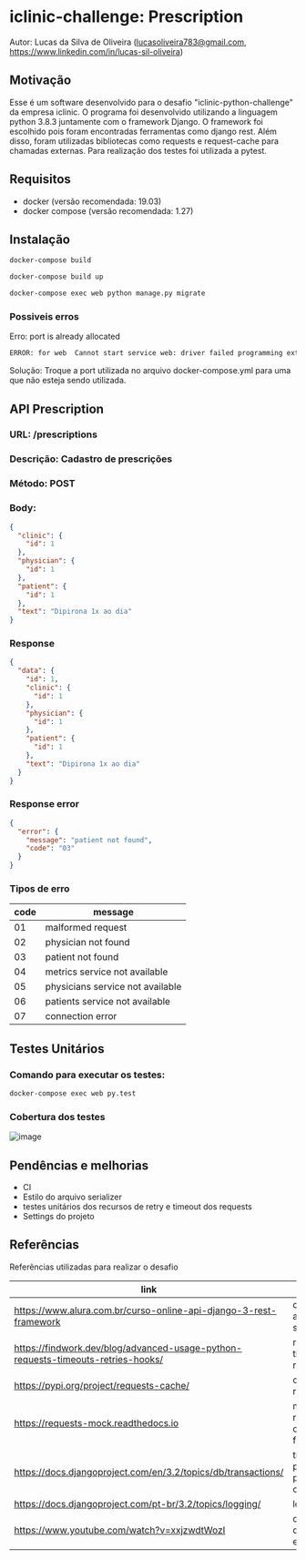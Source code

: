 # iclinic-challenge: Prescription
Autor: Lucas da Silva de Oliveira (lucasoliveira783@gmail.com, https://www.linkedin.com/in/lucas-sil-oliveira)

## Motivação

Esse é um software desenvolvido para o desafio "iclinic-python-challenge" da empresa iclinic. O programa foi desenvolvido utilizando a linguagem python 3.8.3 juntamente com o framework Django. O framework foi escolhido pois foram encontradas ferramentas como django rest. Além disso, foram utilizadas bibliotecas como requests e request-cache para chamadas externas. Para realização dos testes foi utilizada a pytest.

## Requisitos

- docker (versão recomendada: 19.03)
- docker compose (versão recomendada: 1.27)

## Instalação

```bash
docker-compose build
```

```bash
docker-compose build up
```

```bash
docker-compose exec web python manage.py migrate
```

### Possiveis erros 

Erro: port is already allocated
```bash
ERROR: for web  Cannot start service web: driver failed programming external connectivity on endpoint iclinic-challenge_web_1 (410ef8ae22a35ccbf7b6a2cb8862a00559831d5ae698756770005c39dc37f1bb): Bind for 0.0.0.0:8000 failed: port is already allocated
```
Solução: Troque a port utilizada no arquivo docker-compose.yml para uma que não esteja sendo utilizada.

## API Prescription

### URL: /prescriptions

### Descrição: Cadastro de prescrições

### Método: POST

### Body: 
```json
{
  "clinic": {
    "id": 1
  },
  "physician": {
    "id": 1
  },
  "patient": {
    "id": 1
  },
  "text": "Dipirona 1x ao dia"
} 
```

### Response
```json
{
  "data": {
    "id": 1,
    "clinic": {
      "id": 1
    },
    "physician": {
      "id": 1
    },
    "patient": {
      "id": 1
    },
    "text": "Dipirona 1x ao dia"
  }
} 
```

### Response error
```json
{
  "error": {
    "message": "patient not found",
    "code": "03"
  }
}
```

### Tipos de erro
| code | message                          |
|------|----------------------------------|
| 01   | malformed request                |
| 02   | physician not found              |
| 03   | patient not found                |
| 04   | metrics service not available    |
| 05   | physicians service not available |
| 06   | patients service not available   |
| 07   | connection error                 |

## Testes Unitários

### Comando para executar os testes: 
```bash
docker-compose exec web py.test
```


### Cobertura dos testes

![image](https://user-images.githubusercontent.com/22778168/115154471-64457200-a051-11eb-8e8d-2b0c55be3279.png)


## Pendências e melhorias
- CI
- Estilo do arquivo serializer
- testes unitários dos recursos de retry e timeout dos requests
- Settings do projeto

## Referências

Referências utilizadas para realizar o desafio

| link                                                                               | descrição                                 |
|------------------------------------------------------------------------------------|-------------------------------------------|
| https://www.alura.com.br/curso-online-api-django-3-rest-framework                  | criação da api, serializers               |
| https://findwork.dev/blog/advanced-usage-python-requests-timeouts-retries-hooks/   | retry e timeput dos requests              |
| https://pypi.org/project/requests-cache/                                           | cache das requisições                     |
| https://requests-mock.readthedocs.io                                               | mock de requests e criação de fixtures    |
| https://docs.djangoproject.com/en/3.2/topics/db/transactions/                      | transaction para possibilidar o rollback  |
| https://docs.djangoproject.com/pt-br/3.2/topics/logging/                           | logs                                      |
| https://www.youtube.com/watch?v=xxjzwdtWozI                                        | configuração do postgree e docker         |



